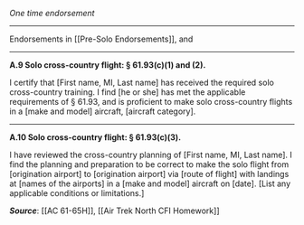 *One time endorsement*

---

Endorsements in [[Pre-Solo Endorsements]], and

---

**A.9 Solo cross-country flight: § 61.93(c)(1) and (2).**

I certify that \[First name, MI, Last name\] has received the required solo cross-country training. I find \[he or she\] has met the applicable requirements of § 61.93, and is proficient to make solo cross-country flights in a \[make and model\] aircraft, \[aircraft category\].

---

**A.10 Solo cross-country flight: § 61.93(c)(3).**

I have reviewed the cross-country planning of \[First name, MI, Last name\]. I find the planning and preparation to be correct to make the solo flight from \[origination airport\] to \[origination airport\] via \[route of flight\] with landings at \[names of the airports\] in a \[make and model\] aircraft on \[date\]. \[List any applicable conditions or limitations.\]


***Source***: [[AC 61-65H]], [[Air Trek North CFI Homework]]

